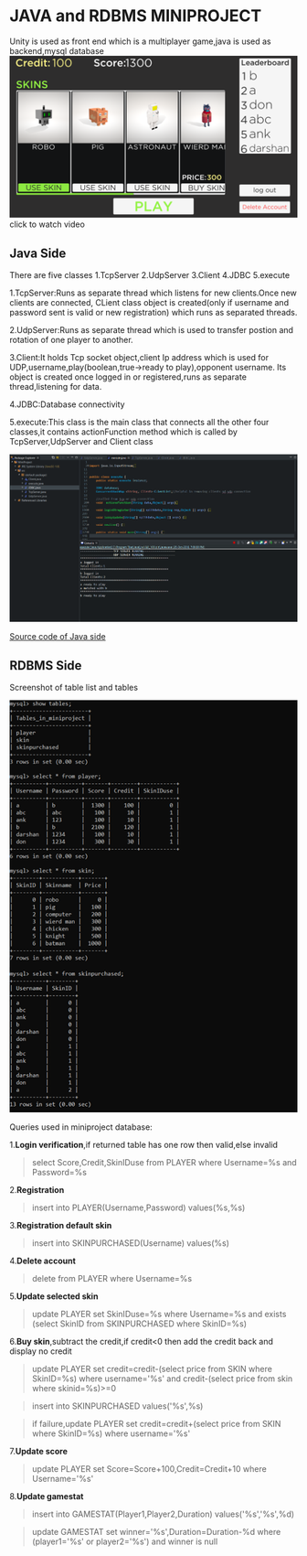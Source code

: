 # JAVA and RDBMS MINIPROJECT
Unity is used as front end which is a multiplayer game,java is used as backend,mysql database
[![alt text](https://github.com/arjungaonkar/MiniProject/blob/master/images/Screenshot_20181025-190921.png)](https://www.youtube.com/watch?v=UixU1s_hCjo&feature=youtu.be)
click to watch video

## Java Side
There are five classes
1.TcpServer
2.UdpServer
3.Client
4.JDBC
5.execute

1.TcpServer:Runs as separate thread which listens for new clients.Once new clients are connected, CLient class object is created(only if               username and password sent is valid or new registration) which runs as separated threads.

2.UdpServer:Runs as separate thread which is used to transfer postion and rotation of one player to another.

3.Client:It holds Tcp socket object,client Ip address which is used for UDP,username,play(boolean,true->ready to play),opponent username.
         Its object is created once logged in or registered,runs as separate thread,listening for data.
         
4.JDBC:Database connectivity

5.execute:This class is the main class that connects all the other four classes,it contains actionFunction method which is called by                   TcpServer,UdpServer and Client class

![alt text](https://github.com/arjungaonkar/MiniProject/blob/master/images/Screenshot%20(329).png "MiniProject")

[Source code of Java side](https://github.com/arjungaonkar/MiniProject/tree/master/Java)
## RDBMS Side
Screenshot of table list and tables

![alt text](https://github.com/arjungaonkar/MiniProject/blob/master/images/Screenshot%20(331).png "MiniProject")

Queries used in miniproject database:

1.**Login verification**,if returned table has one row then valid,else invalid
>select Score,Credit,SkinIDuse from PLAYER where Username=%s and Password=%s

2.**Registration**
>insert into PLAYER(Username,Password) values(%s,%s)

3.**Registration default skin**
>insert into SKINPURCHASED(Username) values(%s)

4.**Delete account**
>delete from PLAYER where Username=%s

5.**Update selected skin**
>update PLAYER set SkinIDuse=%s where Username=%s and exists (select SkinID from SKINPURCHASED where SkinID=%s)

6.**Buy skin**,subtract the credit,if credit<0 then add the credit back and display no credit
>update PLAYER set credit=credit-(select price from SKIN where SkinID=%s) where username='%s' and credit-(select price from skin where skinid=%s)>=0

>insert into SKINPURCHASED values('%s',%s)

>if failure,update PLAYER set credit=credit+(select price from SKIN where SkinID=%s) where username='%s'

7.**Update score**
>update PLAYER set Score=Score+100,Credit=Credit+10 where Username='%s'

8.**Update gamestat**
>insert into GAMESTAT(Player1,Player2,Duration) values('%s','%s',%d)

>update GAMESTAT set winner='%s',Duration=Duration-%d where (player1='%s' or player2='%s') and winner is null


